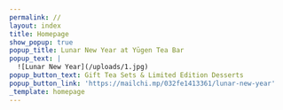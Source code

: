 ```yaml
---
permalink: //
layout: index
title: Homepage
show_popup: true
popup_title: Lunar New Year at Yūgen Tea Bar
popup_text: |
  ![Lunar New Year](/uploads/1.jpg)
popup_button_text: Gift Tea Sets & Limited Edition Desserts
popup_button_link: 'https://mailchi.mp/032fe1413361/lunar-new-year'
_template: homepage
---
```




